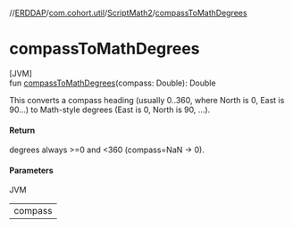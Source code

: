 //[ERDDAP](../../../index.md)/[com.cohort.util](../index.md)/[ScriptMath2](index.md)/[compassToMathDegrees](compass-to-math-degrees.md)

# compassToMathDegrees

[JVM]\
fun [compassToMathDegrees](compass-to-math-degrees.md)(compass: Double): Double

This converts a compass heading (usually 0..360, where North is 0, East is 90...) to Math-style degrees (East is 0, North is 90, ...).

#### Return

degrees always &gt;=0 and &lt;360 (compass=NaN -&gt; 0).

#### Parameters

JVM

| |
|---|
| compass |